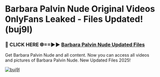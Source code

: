 # Barbara Palvin Nude Original Videos 0nlyFans Leaked - Files Updated! (buj9l)

<h3>🔴 CLICK HERE 🌐==►► <a href="https://tinyurl.com/52m3yx9h" rel="nofollow">Barbara Palvin Nude Updated Files</a></h3>

Get Barbara Palvin Nude and all content. Now you can access all videos and pictures of Barbara Palvin Nude. New Updated Files 2025!

[![buj9l](https://i.imgur.com/TnHtlc8.gif)](https://tinyurl.com/52m3yx9h)
